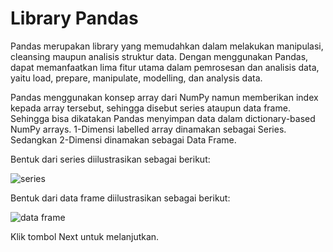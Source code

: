 # Library Pandas

Pandas merupakan library yang memudahkan dalam melakukan manipulasi, cleansing maupun analisis struktur data. Dengan menggunakan Pandas, dapat memanfaatkan lima fitur utama dalam pemrosesan dan analisis data, yaitu load, prepare, manipulate, modelling, dan analysis data.

Pandas menggunakan konsep array dari NumPy namun memberikan index kepada array tersebut, sehingga disebut series ataupun data frame. Sehingga bisa dikatakan Pandas menyimpan data dalam dictionary-based NumPy arrays. 1-Dimensi labelled array dinamakan sebagai Series. Sedangkan 2-Dimensi dinamakan sebagai Data Frame.

Bentuk dari series diilustrasikan sebagai berikut:

![series](https://iili.io/Q37M4j.md.png)

Bentuk dari data frame diilustrasikan sebagai berikut:

![data frame](https://iili.io/Q3chv4.md.png)

Klik tombol Next untuk melanjutkan.
